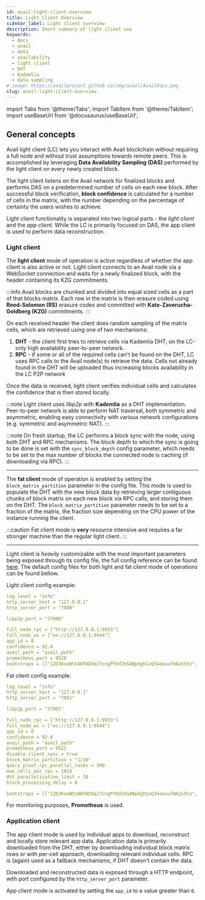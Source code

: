 ```yaml
---
id: avail-light-client-overview
title: Light Client Overview
sidebar_label: Light client overview
description: Short summary of light client use
keywords:
  - docs
  - avail
  - data
  - availability
  - light client
  - DHT
  - Kademlia
  - data sampling
# image: https://availproject.github.io/img/avail/AvailDocs.png
slug: avail-light-client-overview
---
```

import Tabs from '@theme/Tabs';
import TabItem from '@theme/TabItem';
import useBaseUrl from '@docusaurus/useBaseUrl';

## General concepts

Avail light client (LC) lets you interact with Avail blockchain without requiring a full node and without trust assumptions towards remote peers.
This is accomplished by leveraging **Data Availability Sampling (DAS)** performed by the light client on every newly created block.

The light client listens on the Avail network for finalized blocks and performs DAS on a predetermined number of cells on each new block.
After successful block verification, **block confidence** is calculated for a number of cells in the matrix, with the number depending on the percentage of certainty the users wishes to achieve.

Light client functionality is separated into two logical parts - the *light client* and the *app client*. While the LC is primarily focused on DAS, the app client is used to perform data reconstruction.

### Light client

The **light client** mode of operation is active regardless of whether the app client is also active or not. 
Light client connects to an Avail node via a WebSocket connection and waits for a newly finalized block, with the header containing its KZG commitments.

:::info
Avail blocks are chunked and divided into equal sized cells as a part of that blocks matrix. Each row in the matrix is then erasure coded using **Reed-Solomon (RS)** erasure codes and committed with **Kate-Zaverucha-Goldberg (KZG)** commitments.
:::

On each received header the client does random sampling of the matrix cells, which are retrieved using one of two mechanisms:

1. **DHT** - the client first tries to retrieve cells via Kademlia DHT, on the LC-only high availability peer-to-peer network.
2. **RPC** - if some or all of the required cells can't be found on the DHT, LC uses RPC calls to the Avail node(s) to retrieve the data. Cells not already found in the DHT will be uploaded thus increasing blocks availability in the LC P2P network

Once the data is received, light client verifies individual cells and calculates the confidence that is then stored locally.

:::note
Light client uses *libp2p* with **Kademlia** as a DHT implementation. Peer-to-peer network is able to perform NAT traversal, both symmetric and asymmetric, enabling easy connectivity with various network configurations (e.g. symmetric and asymmetric NAT). 
:::

:::note
On fresh startup, the LC performs a block sync with the node, using both DHT and RPC mechanisms. The block depth to which the sync is going to be done is set with the `sync_block_depth` config parameter, which needs to be set to the max number of blocks the connected node is caching (if downloading via RPC).
:::

---

The **fat client** mode of operation is enabled by setting the `block_matrix_partition` parameter in the config file. This mode is  used to populate the DHT with the new block data by retrieving larger contiguous chunks of block matrix on each new block via RPC calls, and storing them on the DHT. The `block_matrix_partition` parameter needs to be set to a fraction of the matrix, the fraction size depending on the CPU power of the instance running the client. 

:::caution
Fat client mode is **very** resource intensive and requires a far stronger machine than the regular light client.
:::

---

Light client is *heavily* customizable with the most important parameters being exposed through its config file, the full config reference can be found [here](https://github.com/availproject/avail-light#config-reference). The default config files for both light and fat client mode of operations can be found bellow.

Light client config example:

```yaml
log_level = "info"
http_server_host = "127.0.0.1"
http_server_port = "7000"

libp2p_port = "37000"

full_node_rpc = ["http://127.0.0.1:9933"]
full_node_ws = ["ws://127.0.0.1:9944"]
app_id = 0
confidence = 92.0
avail_path = "avail_path"
prometheus_port = 9520
bootstraps = [["12D3KooWStAKPADXqJ7cngPYXd2mSANpdgh1xQ34aouufHA2xShz", "/ip4/127.0.0.1/tcp/39000"]]
```

Fat client config example:

```yaml
log_level = "info"
http_server_host = "127.0.0.1"
http_server_port = "7001"

libp2p_port = "37001"

full_node_rpc = ["http://127.0.0.1:9933"]
full_node_ws = ["ws://127.0.0.1:9944"]
app_id = 0
confidence = 92.0
avail_path = "avail_path"
prometheus_port = 9521
disable_client_sync = true
block_matrix_partition = "1/10"
query_proof_rpc_parallel_tasks = 300
max_cells_per_rpc = 1024
dht_parallelization_limit = 20
block_processing_delay = 0

bootstraps = [["12D3KooWStAKPADXqJ7cngPYXd2mSANpdgh1xQ34aouufHA2xShz", "/ip4/127.0.0.1/tcp/39000"]]
```
For monitoring purposes, **Prometheus** is used.

### Application client

The app client mode is used by individual apps to download, reconstruct and locally store relevant app data. 
Application data is primarily downloaded from the DHT, either by downloading individual block matrix rows or with per-cell approach, downloading relevant individual cells.
RPC is (again) used as a fallback mechanisms, if DHT doesn't contain the data.

Downloaded and reconstructed data is exposed through a HTTP endpoint, with port configured by the `http_server_port` parameter. 

App client mode is activated by setting the `app_id` to a value greater than `0`. 